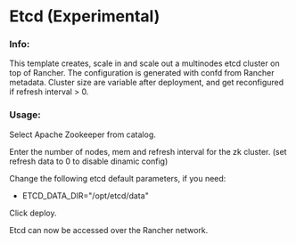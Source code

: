 # Etcd (Experimental)

### Info:

 This template creates, scale in and scale out a multinodes etcd cluster on top of Rancher. The configuration is generated with confd from Rancher metadata. 
 Cluster size are variable after deployment, and get reconfigured if refresh interval > 0.
 
 
### Usage:

 Select Apache Zookeeper from catalog. 
 
 Enter the number of nodes, mem and refresh interval for the zk cluster. (set refresh data to 0 to disable dinamic config)

 Change the following etcd default parameters, if you need:

- ETCD_DATA_DIR="/opt/etcd/data"
 
 
 Click deploy.
 
 Etcd can now be accessed over the Rancher network. 

